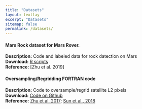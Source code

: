 ```yaml
---
title: "Datasets"
layout: textlay
excerpt: "Datasets"
sitemap: false
permalink: /datasets/
---
```


#### Mars Rock dataset for Mars Rover.

<b>Description:</b> Code and labeled data for rock datection on Mars  
<b>Download:</b> [R scripts](https://doi.org/10.7910/DVN/KG3XNC)   
<b>Reference:</b> [Zhu et al. 2019]  

#### Oversampling/Regridding FORTRAN code

<b>Description:</b> Code to oversample/regrid satellite L2 pixels  
<b>Download:</b> [Code on Github](https://github.com/zhu-group/RegridPixels)   
<b>Reference:</b> [Zhu et al. 2017](http://dx.doi.org/10.1021/acs.est.7b01356); [Sun et al., 2018](https://doi.org/10.5194/amt-11-6679-2018)  
